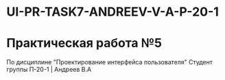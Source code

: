 # UI-PR-TASK7-ANDREEV-V-A-P-20-1
# Практическая работа №5
По дисциплине "Проектирование интерфейса пользователя" Студент группы П-20-1 | Андреев В.А
